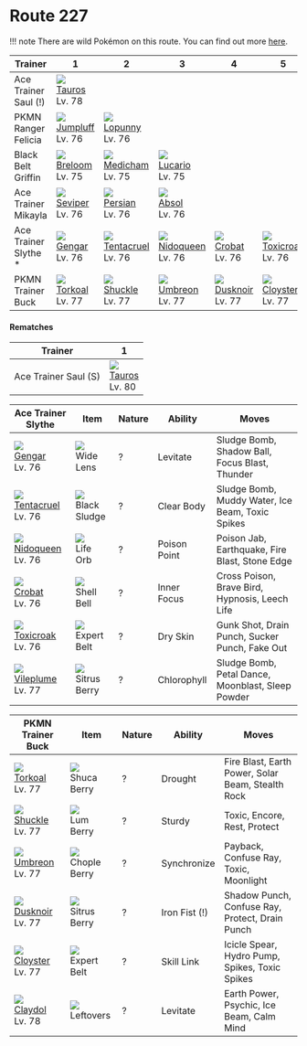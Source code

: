# Route 227

!!! note
    There are wild Pokémon on this route. You can find out more [here](/wild_pokemon/route_227/).


Trainer              | 1                                    | 2                                    | 3                                    | 4                                    | 5                                    | 6                                    
---                  | ---                                  | ---                                  | ---                                  | ---                                  | ---                                  | ---                                  
Ace Trainer Saul (!) | ![][128]<br> [Tauros]<br> Lv. 78     
PKMN Ranger Felicia  | ![][189]<br> [Jumpluff]<br> Lv. 76   | ![][428]<br> [Lopunny]<br> Lv. 76    
Black Belt Griffin   | ![][286]<br> [Breloom]<br> Lv. 75    | ![][308]<br> [Medicham]<br> Lv. 75   | ![][448]<br> [Lucario]<br> Lv. 75    
Ace Trainer Mikayla  | ![][336]<br> [Seviper]<br> Lv. 76    | ![][053]<br> [Persian]<br> Lv. 76    | ![][359]<br> [Absol]<br> Lv. 76      
Ace Trainer Slythe * | ![][094]<br> [Gengar]<br> Lv. 76     | ![][073]<br> [Tentacruel]<br> Lv. 76 | ![][031]<br> [Nidoqueen]<br> Lv. 76  | ![][169]<br> [Crobat]<br> Lv. 76     | ![][454]<br> [Toxicroak]<br> Lv. 76  | ![][045]<br> [Vileplume]<br> Lv. 77  
PKMN Trainer Buck    | ![][324]<br> [Torkoal]<br> Lv. 77    | ![][213]<br> [Shuckle]<br> Lv. 77    | ![][197]<br> [Umbreon]<br> Lv. 77    | ![][477]<br> [Dusknoir]<br> Lv. 77   | ![][091]<br> [Cloyster]<br> Lv. 77   | ![][344]<br> [Claydol]<br> Lv. 78    

#### Rematches

Trainer              | 1                                
---                  | ---                              
Ace Trainer Saul (S) | ![][128]<br> [Tauros]<br> Lv. 80 

Ace Trainer Slythe                   | Item                               | Nature | Ability      | Moves                                            
---                                  | ---                                | --- | ---          | ---                                              
![][094]<br> [Gengar]<br> Lv. 76     | ![][wide-lens]<br> Wide Lens       | ? | Levitate     | Sludge Bomb, Shadow Ball, Focus Blast, Thunder   
![][073]<br> [Tentacruel]<br> Lv. 76 | ![][black-sludge]<br> Black Sludge | ? | Clear Body   | Sludge Bomb, Muddy Water, Ice Beam, Toxic Spikes 
![][031]<br> [Nidoqueen]<br> Lv. 76  | ![][life-orb]<br> Life Orb         | ? | Poison Point | Poison Jab, Earthquake, Fire Blast, Stone Edge   
![][169]<br> [Crobat]<br> Lv. 76     | ![][shell-bell]<br> Shell Bell     | ? | Inner Focus  | Cross Poison, Brave Bird, Hypnosis, Leech Life   
![][454]<br> [Toxicroak]<br> Lv. 76  | ![][expert-belt]<br> Expert Belt   | ? | Dry Skin     | Gunk Shot, Drain Punch, Sucker Punch, Fake Out   
![][045]<br> [Vileplume]<br> Lv. 77  | ![][sitrus-berry]<br> Sitrus Berry | ? | Chlorophyll  | Sludge Bomb, Petal Dance, Moonblast, Sleep Powder

PKMN Trainer Buck                  | Item                               | Nature | Ability       | Moves                                            
---                                | ---                                | --- | ---           | ---                                              
![][324]<br> [Torkoal]<br> Lv. 77  | ![][shuca-berry]<br> Shuca Berry   | ? | Drought       | Fire Blast, Earth Power, Solar Beam, Stealth Rock
![][213]<br> [Shuckle]<br> Lv. 77  | ![][lum-berry]<br> Lum Berry       | ? | Sturdy        | Toxic, Encore, Rest, Protect                     
![][197]<br> [Umbreon]<br> Lv. 77  | ![][chople-berry]<br> Chople Berry | ? | Synchronize   | Payback, Confuse Ray, Toxic, Moonlight           
![][477]<br> [Dusknoir]<br> Lv. 77 | ![][sitrus-berry]<br> Sitrus Berry | ? | Iron Fist (!) | Shadow Punch, Confuse Ray, Protect, Drain Punch  
![][091]<br> [Cloyster]<br> Lv. 77 | ![][expert-belt]<br> Expert Belt   | ? | Skill Link    | Icicle Spear, Hydro Pump, Spikes, Toxic Spikes   
![][344]<br> [Claydol]<br> Lv. 78  | ![][leftovers]<br> Leftovers       | ? | Levitate      | Earth Power, Psychic, Ice Beam, Calm Mind        


[Nidoqueen]: /pokemon_changes/031/
[Vileplume]: /pokemon_changes/045/
[Persian]: /pokemon_changes/053/
[Tentacruel]: /pokemon_changes/073/
[Cloyster]: /pokemon_changes/091/
[Gengar]: /pokemon_changes/094/
[Tauros]: /pokemon_changes/128/
[Crobat]: /pokemon_changes/169/
[Jumpluff]: /pokemon_changes/189/
[Umbreon]: /pokemon_changes/197/
[Shuckle]: /pokemon_changes/213/
[Breloom]: /pokemon_changes/286/
[Medicham]: /pokemon_changes/308/
[Torkoal]: /pokemon_changes/324/
[Seviper]: /pokemon_changes/336/
[Claydol]: /pokemon_changes/344/
[Absol]: /pokemon_changes/359/
[Lopunny]: /pokemon_changes/428/
[Lucario]: /pokemon_changes/448/
[Toxicroak]: /pokemon_changes/454/
[Dusknoir]: /pokemon_changes/477/
[black-sludge]: /img/items/black-sludge.png
[chople-berry]: /img/items/chople-berry.png
[expert-belt]: /img/items/expert-belt.png
[leftovers]: /img/items/leftovers.png
[life-orb]: /img/items/life-orb.png
[lum-berry]: /img/items/lum-berry.png
[shell-bell]: /img/items/shell-bell.png
[shuca-berry]: /img/items/shuca-berry.png
[sitrus-berry]: /img/items/sitrus-berry.png
[wide-lens]: /img/items/wide-lens.png
[031]: /img/pokemon/031.png
[045]: /img/pokemon/045.png
[053]: /img/pokemon/053.png
[073]: /img/pokemon/073.png
[091]: /img/pokemon/091.png
[094]: /img/pokemon/094.png
[128]: /img/pokemon/128.png
[169]: /img/pokemon/169.png
[189]: /img/pokemon/189.png
[197]: /img/pokemon/197.png
[213]: /img/pokemon/213.png
[286]: /img/pokemon/286.png
[308]: /img/pokemon/308.png
[324]: /img/pokemon/324.png
[336]: /img/pokemon/336.png
[344]: /img/pokemon/344.png
[359]: /img/pokemon/359.png
[428]: /img/pokemon/428.png
[448]: /img/pokemon/448.png
[454]: /img/pokemon/454.png
[477]: /img/pokemon/477.png
